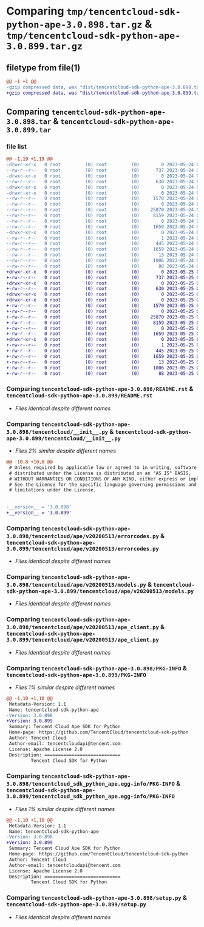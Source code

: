 # Comparing `tmp/tencentcloud-sdk-python-ape-3.0.898.tar.gz` & `tmp/tencentcloud-sdk-python-ape-3.0.899.tar.gz`

## filetype from file(1)

```diff
@@ -1 +1 @@
-gzip compressed data, was "dist/tencentcloud-sdk-python-ape-3.0.898.tar", last modified: Wed May 24 01:44:45 2023, max compression
+gzip compressed data, was "dist/tencentcloud-sdk-python-ape-3.0.899.tar", last modified: Thu May 25 00:16:16 2023, max compression
```

## Comparing `tencentcloud-sdk-python-ape-3.0.898.tar` & `tencentcloud-sdk-python-ape-3.0.899.tar`

### file list

```diff
@@ -1,19 +1,19 @@
-drwxr-xr-x   0 root         (0) root         (0)        0 2023-05-24 01:44:45.000000 tencentcloud-sdk-python-ape-3.0.898/
--rw-r--r--   0 root         (0) root         (0)      737 2023-05-24 01:44:44.000000 tencentcloud-sdk-python-ape-3.0.898/README.rst
-drwxr-xr-x   0 root         (0) root         (0)        0 2023-05-24 01:44:45.000000 tencentcloud-sdk-python-ape-3.0.898/tencentcloud/
--rw-r--r--   0 root         (0) root         (0)      630 2023-05-24 01:44:44.000000 tencentcloud-sdk-python-ape-3.0.898/tencentcloud/__init__.py
-drwxr-xr-x   0 root         (0) root         (0)        0 2023-05-24 01:44:45.000000 tencentcloud-sdk-python-ape-3.0.898/tencentcloud/ape/
-drwxr-xr-x   0 root         (0) root         (0)        0 2023-05-24 01:44:45.000000 tencentcloud-sdk-python-ape-3.0.898/tencentcloud/ape/v20200513/
--rw-r--r--   0 root         (0) root         (0)     1570 2023-05-24 01:44:44.000000 tencentcloud-sdk-python-ape-3.0.898/tencentcloud/ape/v20200513/errorcodes.py
--rw-r--r--   0 root         (0) root         (0)        0 2023-05-24 01:44:44.000000 tencentcloud-sdk-python-ape-3.0.898/tencentcloud/ape/v20200513/__init__.py
--rw-r--r--   0 root         (0) root         (0)    25870 2023-05-24 01:44:44.000000 tencentcloud-sdk-python-ape-3.0.898/tencentcloud/ape/v20200513/models.py
--rw-r--r--   0 root         (0) root         (0)     8159 2023-05-24 01:44:44.000000 tencentcloud-sdk-python-ape-3.0.898/tencentcloud/ape/v20200513/ape_client.py
--rw-r--r--   0 root         (0) root         (0)        0 2023-05-24 01:44:44.000000 tencentcloud-sdk-python-ape-3.0.898/tencentcloud/ape/__init__.py
--rw-r--r--   0 root         (0) root         (0)     1659 2023-05-24 01:44:45.000000 tencentcloud-sdk-python-ape-3.0.898/PKG-INFO
-drwxr-xr-x   0 root         (0) root         (0)        0 2023-05-24 01:44:45.000000 tencentcloud-sdk-python-ape-3.0.898/tencentcloud_sdk_python_ape.egg-info/
--rw-r--r--   0 root         (0) root         (0)        1 2023-05-24 01:44:45.000000 tencentcloud-sdk-python-ape-3.0.898/tencentcloud_sdk_python_ape.egg-info/dependency_links.txt
--rw-r--r--   0 root         (0) root         (0)      445 2023-05-24 01:44:45.000000 tencentcloud-sdk-python-ape-3.0.898/tencentcloud_sdk_python_ape.egg-info/SOURCES.txt
--rw-r--r--   0 root         (0) root         (0)     1659 2023-05-24 01:44:45.000000 tencentcloud-sdk-python-ape-3.0.898/tencentcloud_sdk_python_ape.egg-info/PKG-INFO
--rw-r--r--   0 root         (0) root         (0)       13 2023-05-24 01:44:45.000000 tencentcloud-sdk-python-ape-3.0.898/tencentcloud_sdk_python_ape.egg-info/top_level.txt
--rw-r--r--   0 root         (0) root         (0)     1006 2023-05-24 01:44:44.000000 tencentcloud-sdk-python-ape-3.0.898/setup.py
--rw-r--r--   0 root         (0) root         (0)       88 2023-05-24 01:44:45.000000 tencentcloud-sdk-python-ape-3.0.898/setup.cfg
+drwxr-xr-x   0 root         (0) root         (0)        0 2023-05-25 00:16:16.000000 tencentcloud-sdk-python-ape-3.0.899/
+-rw-r--r--   0 root         (0) root         (0)      737 2023-05-25 00:16:16.000000 tencentcloud-sdk-python-ape-3.0.899/README.rst
+drwxr-xr-x   0 root         (0) root         (0)        0 2023-05-25 00:16:16.000000 tencentcloud-sdk-python-ape-3.0.899/tencentcloud/
+-rw-r--r--   0 root         (0) root         (0)      630 2023-05-25 00:16:16.000000 tencentcloud-sdk-python-ape-3.0.899/tencentcloud/__init__.py
+drwxr-xr-x   0 root         (0) root         (0)        0 2023-05-25 00:16:16.000000 tencentcloud-sdk-python-ape-3.0.899/tencentcloud/ape/
+drwxr-xr-x   0 root         (0) root         (0)        0 2023-05-25 00:16:16.000000 tencentcloud-sdk-python-ape-3.0.899/tencentcloud/ape/v20200513/
+-rw-r--r--   0 root         (0) root         (0)     1570 2023-05-25 00:16:16.000000 tencentcloud-sdk-python-ape-3.0.899/tencentcloud/ape/v20200513/errorcodes.py
+-rw-r--r--   0 root         (0) root         (0)        0 2023-05-25 00:16:16.000000 tencentcloud-sdk-python-ape-3.0.899/tencentcloud/ape/v20200513/__init__.py
+-rw-r--r--   0 root         (0) root         (0)    25870 2023-05-25 00:16:16.000000 tencentcloud-sdk-python-ape-3.0.899/tencentcloud/ape/v20200513/models.py
+-rw-r--r--   0 root         (0) root         (0)     8159 2023-05-25 00:16:16.000000 tencentcloud-sdk-python-ape-3.0.899/tencentcloud/ape/v20200513/ape_client.py
+-rw-r--r--   0 root         (0) root         (0)        0 2023-05-25 00:16:16.000000 tencentcloud-sdk-python-ape-3.0.899/tencentcloud/ape/__init__.py
+-rw-r--r--   0 root         (0) root         (0)     1659 2023-05-25 00:16:16.000000 tencentcloud-sdk-python-ape-3.0.899/PKG-INFO
+drwxr-xr-x   0 root         (0) root         (0)        0 2023-05-25 00:16:16.000000 tencentcloud-sdk-python-ape-3.0.899/tencentcloud_sdk_python_ape.egg-info/
+-rw-r--r--   0 root         (0) root         (0)        1 2023-05-25 00:16:16.000000 tencentcloud-sdk-python-ape-3.0.899/tencentcloud_sdk_python_ape.egg-info/dependency_links.txt
+-rw-r--r--   0 root         (0) root         (0)      445 2023-05-25 00:16:16.000000 tencentcloud-sdk-python-ape-3.0.899/tencentcloud_sdk_python_ape.egg-info/SOURCES.txt
+-rw-r--r--   0 root         (0) root         (0)     1659 2023-05-25 00:16:16.000000 tencentcloud-sdk-python-ape-3.0.899/tencentcloud_sdk_python_ape.egg-info/PKG-INFO
+-rw-r--r--   0 root         (0) root         (0)       13 2023-05-25 00:16:16.000000 tencentcloud-sdk-python-ape-3.0.899/tencentcloud_sdk_python_ape.egg-info/top_level.txt
+-rw-r--r--   0 root         (0) root         (0)     1006 2023-05-25 00:16:16.000000 tencentcloud-sdk-python-ape-3.0.899/setup.py
+-rw-r--r--   0 root         (0) root         (0)       88 2023-05-25 00:16:16.000000 tencentcloud-sdk-python-ape-3.0.899/setup.cfg
```

### Comparing `tencentcloud-sdk-python-ape-3.0.898/README.rst` & `tencentcloud-sdk-python-ape-3.0.899/README.rst`

 * *Files identical despite different names*

### Comparing `tencentcloud-sdk-python-ape-3.0.898/tencentcloud/__init__.py` & `tencentcloud-sdk-python-ape-3.0.899/tencentcloud/__init__.py`

 * *Files 2% similar despite different names*

```diff
@@ -10,8 +10,8 @@
 # Unless required by applicable law or agreed to in writing, software
 # distributed under the License is distributed on an "AS IS" BASIS,
 # WITHOUT WARRANTIES OR CONDITIONS OF ANY KIND, either express or implied.
 # See the License for the specific language governing permissions and
 # limitations under the License.
 
 
-__version__ = '3.0.898'
+__version__ = '3.0.899'
```

### Comparing `tencentcloud-sdk-python-ape-3.0.898/tencentcloud/ape/v20200513/errorcodes.py` & `tencentcloud-sdk-python-ape-3.0.899/tencentcloud/ape/v20200513/errorcodes.py`

 * *Files identical despite different names*

### Comparing `tencentcloud-sdk-python-ape-3.0.898/tencentcloud/ape/v20200513/models.py` & `tencentcloud-sdk-python-ape-3.0.899/tencentcloud/ape/v20200513/models.py`

 * *Files identical despite different names*

### Comparing `tencentcloud-sdk-python-ape-3.0.898/tencentcloud/ape/v20200513/ape_client.py` & `tencentcloud-sdk-python-ape-3.0.899/tencentcloud/ape/v20200513/ape_client.py`

 * *Files identical despite different names*

### Comparing `tencentcloud-sdk-python-ape-3.0.898/PKG-INFO` & `tencentcloud-sdk-python-ape-3.0.899/PKG-INFO`

 * *Files 1% similar despite different names*

```diff
@@ -1,10 +1,10 @@
 Metadata-Version: 1.1
 Name: tencentcloud-sdk-python-ape
-Version: 3.0.898
+Version: 3.0.899
 Summary: Tencent Cloud Ape SDK for Python
 Home-page: https://github.com/TencentCloud/tencentcloud-sdk-python
 Author: Tencent Cloud
 Author-email: tencentcloudapi@tencent.com
 License: Apache License 2.0
 Description: ============================
         Tencent Cloud SDK for Python
```

### Comparing `tencentcloud-sdk-python-ape-3.0.898/tencentcloud_sdk_python_ape.egg-info/PKG-INFO` & `tencentcloud-sdk-python-ape-3.0.899/tencentcloud_sdk_python_ape.egg-info/PKG-INFO`

 * *Files 1% similar despite different names*

```diff
@@ -1,10 +1,10 @@
 Metadata-Version: 1.1
 Name: tencentcloud-sdk-python-ape
-Version: 3.0.898
+Version: 3.0.899
 Summary: Tencent Cloud Ape SDK for Python
 Home-page: https://github.com/TencentCloud/tencentcloud-sdk-python
 Author: Tencent Cloud
 Author-email: tencentcloudapi@tencent.com
 License: Apache License 2.0
 Description: ============================
         Tencent Cloud SDK for Python
```

### Comparing `tencentcloud-sdk-python-ape-3.0.898/setup.py` & `tencentcloud-sdk-python-ape-3.0.899/setup.py`

 * *Files identical despite different names*

